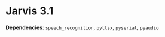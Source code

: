 # Jarvis 3.1
**Dependencies**:
    `speech_recognition`,
    `pyttsx`,
    `pyserial`,
    `pyaudio`